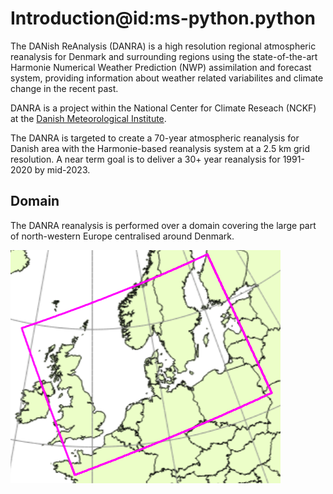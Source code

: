 # Introduction@id:ms-python.python


The DANish ReAnalysis (DANRA) is a high resolution regional atmospheric reanalysis for Denmark and surrounding regions using the state-of-the-art Harmonie Numerical Weather Prediction (NWP) assimilation and forecast system, providing information about weather related variabilites and climate change in the recent past.

DANRA is a project within the National Center for Climate Reseach (NCKF) at the [Danish Meteorological Institute](https://www.dmi.dk/).

The DANRA is targeted to create a 70-year atmospheric reanalysis for Danish area with the Harmonie-based reanalysis system at a 2.5 km grid resolution. A near term goal is to deliver a 30+ year reanalysis for 1991-2020 by mid-2023.

## Domain
The DANRA reanalysis is performed over a domain covering the large part of north-western Europe centralised around Denmark.



![alt text](DKAdomain.png)